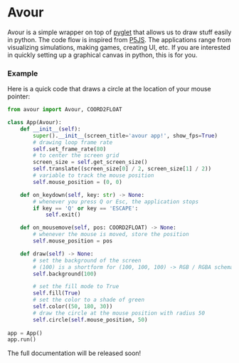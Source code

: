 # Avour

Avour is a simple wrapper on top of [pyglet](https://pyglet.readthedocs.io) that allows us to draw stuff easily in python. The code flow is inspired from [P5JS](https://p5js.org). The applications range from visualizing simulations, making games, creating UI, etc. If you are interested in quickly setting up a graphical canvas in python, this is for you.

### Example
Here is a quick code that draws a circle at the location of your mouse pointer:
```python
from avour import Avour, COORD2FLOAT

class App(Avour):
    def __init__(self):
        super().__init__(screen_title='avour app!', show_fps=True)
        # drawing loop frame rate
        self.set_frame_rate(80)
        # to center the screen grid
        screen_size = self.get_screen_size()
        self.translate((screen_size[0] / 2, screen_size[1] / 2))
        # variable to track the mouse position
        self.mouse_position = (0, 0)

    def on_keydown(self, key: str) -> None:
        # whenever you press Q or Esc, the application stops
        if key == 'Q' or key == 'ESCAPE':
            self.exit()

    def on_mousemove(self, pos: COORD2FLOAT) -> None:
        # whenever the mouse is moved, store the position
        self.mouse_position = pos

    def draw(self) -> None:
        # set the background of the screen
        # (100) is a shortform for (100, 100, 100) -> RGB / RGBA schematic
        self.background(100)

        # set the fill mode to True
        self.fill(True)
        # set the color to a shade of green
        self.color((50, 180, 30))
        # draw the circle at the mouse position with radius 50
        self.circle(self.mouse_position, 50)
        
app = App()
app.run()
```

The full documentation will be released soon!
